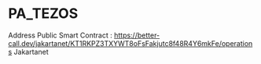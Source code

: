 # PA_TEZOS


Address Public Smart Contract : https://better-call.dev/jakartanet/KT1RKPZ3TXYWT8oFsFakjutc8f48R4Y6mkFe/operations Jakartanet
